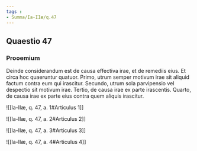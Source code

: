 ```yaml
---
tags : 
- Summa/Ia-IIæ/q.47
---
```


## Quaestio 47

### Prooemium

Deinde considerandum est de causa effectiva irae, et de remediis eius. Et circa hoc quaeruntur quatuor. Primo, utrum semper motivum irae sit aliquid factum contra eum qui irascitur. Secundo, utrum sola parvipensio vel despectio sit motivum irae. Tertio, de causa irae ex parte irascentis. Quarto, de causa irae ex parte eius contra quem aliquis irascitur.

![[Ia-IIæ, q. 47, a. 1#Articulus 1]]

![[Ia-IIæ, q. 47, a. 2#Articulus 2]]

![[Ia-IIæ, q. 47, a. 3#Articulus 3]]

![[Ia-IIæ, q. 47, a. 4#Articulus 4]]

